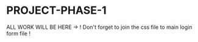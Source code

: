 # PROJECT-PHASE-1
ALL WORK WILL BE HERE 
-> ! Don't forget to join the css file to main login form file !
